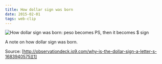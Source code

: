 ```yaml
---
title: How dollar sign was born
date: 2015-02-01
tags: web-clip
---
```


![How dollar sign was born: peso becomes PS, then it becomes $ sign](http://mz-notes.s3-ap-southeast-1.amazonaws.com/notes/attachments/000/001/281/original/FullSizeRender.jpg?1423813797) 

A note on how dollar sign was born.

Source: [http://observationdeck.io9.com/why-is-the-dollar-sign-a-letter-s-1683940575][1]

[1]: http://observationdeck.io9.com/why-is-the-dollar-sign-a-letter-s-1683940575
